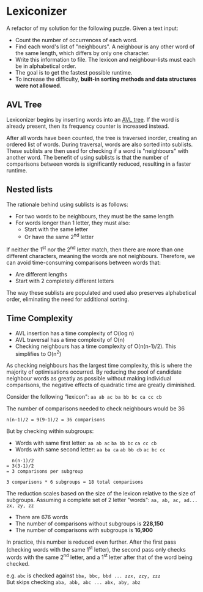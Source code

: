 # Lexiconizer
A refactor of my solution for the following puzzle. Given a text input:
- Count the number of occurrences of each word.
- Find each word's list of "neighbours". A neighbour is any other word of the same length, which differs by only one character.
- Write this information to file. The lexicon and neighbour-lists must each be in alphabetical order.
- The goal is to get the fastest possible runtime.
- To increase the difficulty, **built-in sorting methods and data structures were not allowed.**

## AVL Tree
Lexiconizer begins by inserting words into an [AVL tree](https://en.wikipedia.org/wiki/AVL_tree). If the word is already present, then its frequency counter is increased instead.

After all words have been counted, the tree is traversed inorder, creating an ordered list of words. During traversal, words are also sorted into sublists. These sublists are then used for checking if a word is "neighbours" with another word. The benefit of using sublists is that the number of comparisons between words is significantly reduced, resulting in a faster runtime.

## Nested lists
The rationale behind using sublists is as follows:

- For two words to be neighbours, they must be the same length
- For words longer than 1 letter, they must also:
    - Start with the same letter
    - Or have the same 2<sup>nd</sup> letter

If neither the 1<sup>st</sup> nor the 2<sup>nd</sup> letter match, then there are more than one different characters, meaning the words are not neighbours. Therefore, we can avoid time-consuming comparisons between words that:

- Are different lengths
- Start with 2 completely different letters

The way these sublists are populated and used also preserves alphabetical order, eliminating the need for additional sorting.

## Time Complexity
- AVL insertion has a time complexity of O(log n)
- AVL traversal has a time complexity of O(n)
- Checking neighbours has a time complexity of O(n(n-1)/2). This simplifies to O(n<sup>2</sup>)

As checking neighbours has the largest time complexity, this is where the majority of optimisations occurred. By reducing the pool of candidate neighbour words as greatly as possible without making individual comparisons, the negative effects of quadratic time are greatly diminished.

Consider the following "lexicon":
`aa ab ac ba bb bc ca cc cb`

The number of comparisons needed to check neighbours would be 36
```
n(n-1)/2 = 9(9-1)/2 = 36 comparisons
```
But by checking within subgroups:
- Words with same first letter: `aa ab ac` `ba bb bc` `ca cc cb`
- Words with same second letter: `aa ba ca` `ab bb cb` `ac bc cc`

```
  n(n-1)/2
= 3(3-1)/2
= 3 comparisons per subgroup

3 comparisons * 6 subgroups = 18 total comparisons
```

<!-- Pick a larger number of words for a more interesting result. e.g. all 3 letter words -->
The reduction scales based on the size of the lexicon relative to the size of subgroups. Assuming a complete set of 2 letter "words": `aa, ab, ac, ad... zx, zy, zz`
- There are 676 words
- The number of comparisons without subgroups is **228,150**
- The number of comparisons with subgroups is **16,900**

In practice, this number is reduced even further. After the first pass (checking words with the same 1<sup>st</sup> letter), the second pass only checks words with the same 2<sup>nd</sup> letter, and a 1<sup>st</sup> letter after that of the word being checked.

e.g. `abc` is checked against `bba, bbc, bbd ... zzx, zzy, zzz`<br>
But skips checking `aba, abb, abc ... abx, aby, abz`